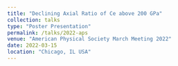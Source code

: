 ```yaml
---
title: "Declining Axial Ratio of Ce above 200 GPa"
collection: talks
type: "Poster Presentation"
permalink: /talks/2022-aps
venue: "American Physical Society March Meeting 2022"
date: 2022-03-15
location: "Chicago, IL USA"
---
```

